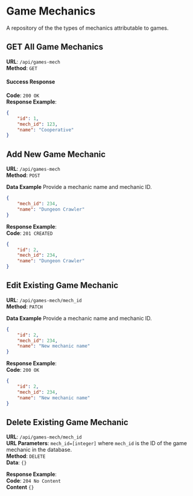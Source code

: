 # Game Mechanics

A repository of the the types of mechanics attributable to games.

## GET All Game Mechanics
**URL**: `/api/games-mech`  
**Method**: `GET`

#### Success Response
**Code**: `200 OK`  
**Response Example**:  
```json
{
    "id": 1,
    "mech_id": 123,
    "name": "Cooperative"
}
```

## Add New Game Mechanic

**URL**: `/api/games-mech`  
**Method**: `POST`

**Data Example**
Provide a mechanic name and mechanic ID.

```json
{
    "mech_id": 234,
    "name": "Dungeon Crawler"
}
```

**Response Example**:  
**Code**: `201 CREATED`

```json
{
    "id": 2,
    "mech_id": 234,
    "name": "Dungeon Crawler"
}
```

## Edit Existing Game Mechanic

**URL**: `/api/games-mech/mech_id`  
**Method**: `PATCH`

**Data Example**
Provide a mechanic name and mechanic ID.

```json
{
    "id": 2,
    "mech_id": 234,
    "name": "New mechanic name"
}
```

**Response Example**:  
**Code**: `200 OK`

```json
{
    "id": 2,
    "mech_id": 234,
    "name": "New mechanic name"
}
```

## Delete Existing Game Mechanic

**URL**: `/api/games-mech/mech_id`  
**URL Parameters**: `mech_id=[integer]` where `mech_id` is the ID of the game mechanic in the database.  
**Method**: `DELETE`  
**Data**: `{}`

**Response Example**:  
**Code**: `204 No Content`  
**Content** `{}`

